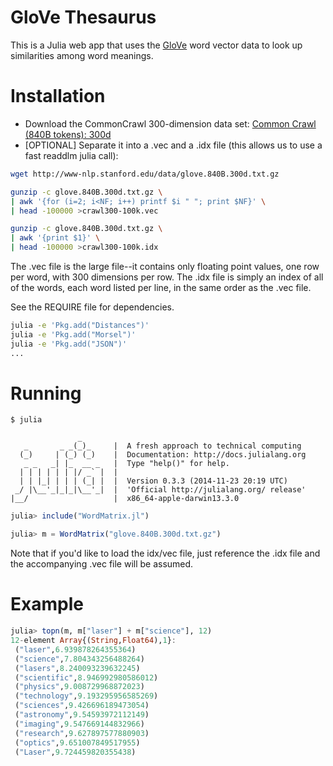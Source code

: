 # GloVe Thesaurus

This is a Julia web app that uses the [GloVe](http://nlp.stanford.edu/projects/glove/) word vector data to look up similarities among word meanings.

# Installation

- Download the CommonCrawl 300-dimension data set: [Common Crawl (840B tokens): 300d](http://www-nlp.stanford.edu/data/glove.840B.300d.txt.gz)
- [OPTIONAL] Separate it into a .vec and a .idx file (this allows us to use a fast readdlm julia call):

```bash
wget http://www-nlp.stanford.edu/data/glove.840B.300d.txt.gz

gunzip -c glove.840B.300d.txt.gz \
| awk '{for (i=2; i<NF; i++) printf $i " "; print $NF}' \
| head -100000 >crawl300-100k.vec

gunzip -c glove.840B.300d.txt.gz \
| awk '{print $1}' \
| head -100000 >crawl300-100k.idx
```

The .vec file is the large file--it contains only floating point values, one row per word, with 300 dimensions per row. The .idx file is simply an index of all of the words, each word listed per line, in the same order as the .vec file.

See the REQUIRE file for dependencies.

```bash
julia -e 'Pkg.add("Distances")'
julia -e 'Pkg.add("Morsel")'
julia -e 'Pkg.add("JSON")'
...
```


# Running

```
$ julia 

               _
   _       _ _(_)_     |  A fresh approach to technical computing
  (_)     | (_) (_)    |  Documentation: http://docs.julialang.org
   _ _   _| |_  __ _   |  Type "help()" for help.
  | | | | | | |/ _` |  |
  | | |_| | | | (_| |  |  Version 0.3.3 (2014-11-23 20:19 UTC)
 _/ |\__'_|_|_|\__'_|  |  'Official http://julialang.org/ release'
|__/                   |  x86_64-apple-darwin13.3.0
```

```julia
julia> include("WordMatrix.jl")

julia> m = WordMatrix("glove.840B.300d.txt.gz")
```

Note that if you'd like to load the idx/vec file, just reference the .idx file
and the accompanying .vec file will be assumed.

# Example

```julia
julia> topn(m, m["laser"] + m["science"], 12)
12-element Array{(String,Float64),1}:
 ("laser",6.939878264355364)     
 ("science",7.804343256488264)   
 ("lasers",8.240093239632245)    
 ("scientific",8.946992980586012)
 ("physics",9.008729968872023)   
 ("technology",9.193295956585269)
 ("sciences",9.426696189473054)  
 ("astronomy",9.54593972112149)  
 ("imaging",9.547669144832966)   
 ("research",9.627897577880903)  
 ("optics",9.651007849517955)    
 ("Laser",9.724459820355438)     
```
